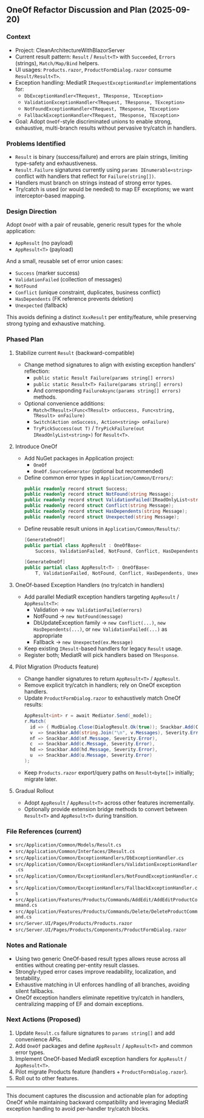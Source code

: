 ## OneOf Refactor Discussion and Plan (2025-09-20)

### Context
- Project: CleanArchitectureWithBlazorServer
- Current result pattern: `Result` / `Result<T>` with `Succeeded`, `Errors` (strings), `Match/Map/Bind` helpers.
- UI usages: `Products.razor`, `ProductFormDialog.razor` consume `Result/Result<T>`.
- Exception handling: MediatR `IRequestExceptionHandler` implementations for:
  - `DbExceptionHandler<TRequest, TResponse, TException>`
  - `ValidationExceptionHandler<TRequest, TResponse, TException>`
  - `NotFoundExceptionHandler<TRequest, TResponse, TException>`
  - `FallbackExceptionHandler<TRequest, TResponse, TException>`
- Goal: Adopt `OneOf`-style discriminated unions to enable strong, exhaustive, multi-branch results without pervasive try/catch in handlers.

### Problems Identified
- `Result` is binary (success/failure) and errors are plain strings, limiting type-safety and exhaustiveness.
- `Result.Failure` signatures currently using `params IEnumerable<string>` conflict with handlers that reflect for `Failure(string[])`.
- Handlers must branch on strings instead of strong error types.
- Try/catch is used (or would be needed) to map EF exceptions; we want interceptor-based mapping.

### Design Direction
Adopt `OneOf` with a pair of reusable, generic result types for the whole application:
- `AppResult` (no payload)
- `AppResult<T>` (payload)

And a small, reusable set of error union cases:
- `Success` (marker success)
- `ValidationFailed` (collection of messages)
- `NotFound`
- `Conflict` (unique constraint, duplicates, business conflict)
- `HasDependents` (FK reference prevents deletion)
- `Unexpected` (fallback)

This avoids defining a distinct `XxxResult` per entity/feature, while preserving strong typing and exhaustive matching.

### Phased Plan
1) Stabilize current `Result` (backward-compatible)
   - Change method signatures to align with existing exception handlers' reflection:
     - `public static Result Failure(params string[] errors)`
     - `public static Result<T> Failure(params string[] errors)`
     - And corresponding `FailureAsync(params string[] errors)` methods.
   - Optional convenience additions:
     - `Match<TResult>(Func<TResult> onSuccess, Func<string, TResult> onFailure)`
     - `Switch(Action onSuccess, Action<string> onFailure)`
     - `TryPickSuccess(out T)` / `TryPickFailure(out IReadOnlyList<string>)` for `Result<T>`.

2) Introduce OneOf
   - Add NuGet packages in Application project:
     - `OneOf`
     - `OneOf.SourceGenerator` (optional but recommended)
   - Define common error types in `Application/Common/Errors/`:
     ```csharp
     public readonly record struct Success;
     public readonly record struct NotFound(string Message);
     public readonly record struct ValidationFailed(IReadOnlyList<string> Messages);
     public readonly record struct Conflict(string Message);
     public readonly record struct HasDependents(string Message);
     public readonly record struct Unexpected(string Message);
     ```
   - Define reusable result unions in `Application/Common/Results/`:
     ```csharp
     [GenerateOneOf]
     public partial class AppResult : OneOfBase<
         Success, ValidationFailed, NotFound, Conflict, HasDependents, Unexpected> { }

     [GenerateOneOf]
     public partial class AppResult<T> : OneOfBase<
         T, ValidationFailed, NotFound, Conflict, HasDependents, Unexpected> { }
     ```

3) OneOf-based Exception Handlers (no try/catch in handlers)
   - Add parallel MediatR exception handlers targeting `AppResult` / `AppResult<T>`:
     - Validation → `new ValidationFailed(errors)`
     - NotFound → `new NotFound(message)`
     - DbUpdateException family → `new Conflict(...)`, `new HasDependents(...)`, or `new ValidationFailed(...)` as appropriate
     - Fallback → `new Unexpected(ex.Message)`
   - Keep existing `IResult`-based handlers for legacy `Result` usage.
   - Register both; MediatR will pick handlers based on `TResponse`.

4) Pilot Migration (Products feature)
   - Change handler signatures to return `AppResult<T>` / `AppResult`.
   - Remove explicit try/catch in handlers; rely on OneOf exception handlers.
   - Update `ProductFormDialog.razor` to exhaustively match OneOf results:
     ```csharp
     AppResult<int> r = await Mediator.Send(_model);
     r.Match(
       id => { MudDialog.Close(DialogResult.Ok(true)); Snackbar.Add(ConstantString.SaveSuccess, Severity.Info); },
       v  => Snackbar.Add(string.Join("\n", v.Messages), Severity.Error),
       nf => Snackbar.Add(nf.Message, Severity.Error),
       c  => Snackbar.Add(c.Message, Severity.Error),
       hd => Snackbar.Add(hd.Message, Severity.Error),
       u  => Snackbar.Add(u.Message, Severity.Error)
     );
     ```
   - Keep `Products.razor` export/query paths on `Result<byte[]>` initially; migrate later.

5) Gradual Rollout
   - Adopt `AppResult` / `AppResult<T>` across other features incrementally.
   - Optionally provide extension bridge methods to convert between `Result<T>` and `AppResult<T>` during transition.

### File References (current)
- `src/Application/Common/Models/Result.cs`
- `src/Application/Common/Interfaces/IResult.cs`
- `src/Application/Common/ExceptionHandlers/DbExceptionHandler.cs`
- `src/Application/Common/ExceptionHandlers/ValidationExceptionHandler.cs`
- `src/Application/Common/ExceptionHandlers/NotFoundExceptionHandler.cs`
- `src/Application/Common/ExceptionHandlers/FallbackExceptionHandler.cs`
- `src/Application/Features/Products/Commands/AddEdit/AddEditProductCommand.cs`
- `src/Application/Features/Products/Commands/Delete/DeleteProductCommand.cs`
- `src/Server.UI/Pages/Products/Products.razor`
- `src/Server.UI/Pages/Products/Components/ProductFormDialog.razor`

### Notes and Rationale
- Using two generic OneOf-based result types allows reuse across all entities without creating per-entity result classes.
- Strongly-typed error cases improve readability, localization, and testability.
- Exhaustive matching in UI enforces handling of all branches, avoiding silent fallbacks.
- OneOf exception handlers eliminate repetitive try/catch in handlers, centralizing mapping of EF and domain exceptions.

### Next Actions (Proposed)
1) Update `Result.cs` failure signatures to `params string[]` and add convenience APIs.
2) Add `OneOf` packages and define `AppResult` / `AppResult<T>` and common error types.
3) Implement OneOf-based MediatR exception handlers for `AppResult` / `AppResult<T>`.
4) Pilot migrate Products feature (handlers + `ProductFormDialog.razor`).
5) Roll out to other features.

---

This document captures the discussion and actionable plan for adopting OneOf while maintaining backward compatibility and leveraging MediatR exception handling to avoid per-handler try/catch blocks.



